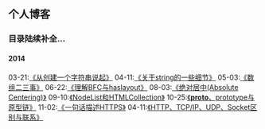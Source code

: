 ## 个人博客
### 目录陆续补全...
#### 2014
03-21:[《从创建一个字符串说起》](http://imhaoran.wang/2014/03/21/%E4%BB%8E%E5%88%9B%E5%BB%BA%E4%B8%80%E4%B8%AA%E5%AD%97%E7%AC%A6%E4%B8%B2%E8%AF%B4%E8%B5%B7/)
04-11:[《关于string的一些细节》](http://imhaoran.wang/2014/04/11/%E5%85%B3%E4%BA%8EString%E7%9A%84%E4%B8%80%E4%BA%9B%E7%BB%86%E8%8A%82/)
05-03:[《数组二三事》](http://imhaoran.wang/2014/05/03/%E6%95%B0%E7%BB%84%E4%BA%8C%E4%B8%89%E4%BA%8B/)
06-22:[《理解BFC与haslayout》](http://imhaoran.wang/2014/06/22/BFC%E5%AE%9A%E4%B9%89/)
08-03:[《绝对居中(Absolute Centering)》](http://imhaoran.wang/2014/08/03/%E7%BB%9D%E5%AF%B9%E5%B1%85%E4%B8%AD(Absolute%20Centering)/)
09-10:[《NodeList和HTMLCollection》](http://imhaoran.wang/2014/09/10/NodeList%E5%92%8CHTMLCollection/)
10-25:[《__proto__、prototype与原型链》](http://imhaoran.wang/2014/10/25/prototype%E4%B8%8E%E5%8E%9F%E5%9E%8B%E9%93%BE/)
11-02:[《一句话描述HTTPS》](http://imhaoran.wang/2014/11/02/%E4%B8%80%E5%8F%A5%E8%AF%9D%E6%8F%8F%E8%BF%B0HTTPS/)
04-11:[《HTTP、TCP/IP、UDP、Socket区别与联系》](http://imhaoran.wang/2014/11/04/TCP%E5%8D%8F%E8%AE%AE%E6%97%8F/)
